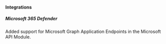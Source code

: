 
#### Integrations

##### Microsoft 365 Defender

Added support for Microsoft Graph Application Endpoints in the Microsoft API Module.